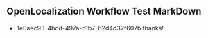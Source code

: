 ## OpenLocalization Workflow Test MarkDown
* 1e0aec93-4bcd-497a-b1b7-62d4d32f607b thanks!

<!--HONumber=Aug16_HO4-->


